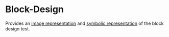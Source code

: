 # Block-Design

Provides an [image representation](https://github.com/v-y-l/Block-Design/tree/main/image_representation) and [symbolic representation](https://github.com/v-y-l/Block-Design/tree/main/symbolic_representation) of the block design test.